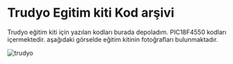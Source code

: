 # Trudyo Egitim kiti Kod arşivi
Trudyo eğitim kiti için yazılan kodları burada depoladım. PIC18F4550 kodları içermektedir. aşağıdaki görselde eğitim kitinin fotoğrafları bulunmaktadır.

![trudyo](https://github.com/user-attachments/assets/ebcbc2d4-315e-421c-a64d-2c8fb8ecceb3)
